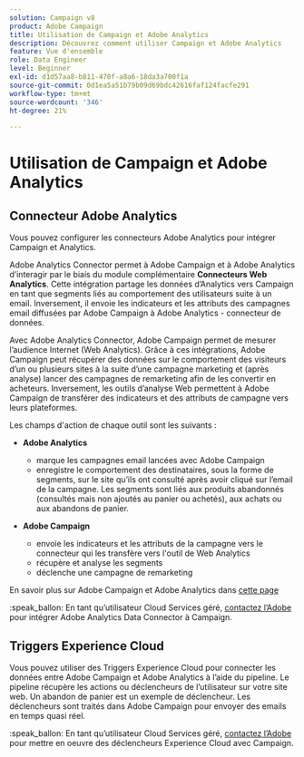 ```yaml
---
solution: Campaign v8
product: Adobe Campaign
title: Utilisation de Campaign et Adobe Analytics
description: Découvrez comment utiliser Campaign et Adobe Analytics
feature: Vue d'ensemble
role: Data Engineer
level: Beginner
exl-id: d1d57aa8-b811-470f-a8a6-18da3a700f1a
source-git-commit: 0d1ea5a51b79b09d69bdc42616faf124facfe291
workflow-type: tm+mt
source-wordcount: '346'
ht-degree: 21%

---
```


# Utilisation de Campaign et Adobe Analytics


## Connecteur Adobe Analytics

Vous pouvez configurer les connecteurs Adobe Analytics pour intégrer Campaign et Analytics.

Adobe Analytics Connector permet à Adobe Campaign et à Adobe Analytics d’interagir par le biais du module complémentaire **Connecteurs Web Analytics**. Cette intégration partage les données d’Analytics vers Campaign en tant que segments liés au comportement des utilisateurs suite à un email. Inversement, il envoie les indicateurs et les attributs des campagnes email diffusées par Adobe Campaign à Adobe Analytics - connecteur de données.

Avec Adobe Analytics Connector, Adobe Campaign permet de mesurer l’audience Internet (Web Analytics). Grâce à ces intégrations, Adobe Campaign peut récupérer des données sur le comportement des visiteurs d’un ou plusieurs sites à la suite d’une campagne marketing et (après analyse) lancer des campagnes de remarketing afin de les convertir en acheteurs. Inversement, les outils d’analyse Web permettent à Adobe Campaign de transférer des indicateurs et des attributs de campagne vers leurs plateformes.

Les champs d&#39;action de chaque outil sont les suivants :

* **Adobe Analytics**

   * marque les campagnes email lancées avec Adobe Campaign
   * enregistre le comportement des destinataires, sous la forme de segments, sur le site qu’ils ont consulté après avoir cliqué sur l’email de la campagne. Les segments sont liés aux produits abandonnés (consultés mais non ajoutés au panier ou achetés), aux achats ou aux abandons de panier.

* **Adobe Campaign**

   * envoie les indicateurs et les attributs de la campagne vers le connecteur qui les transfère vers l&#39;outil de Web Analytics
   * récupère et analyse les segments
   * déclenche une campagne de remarketing

En savoir plus sur Adobe Campaign et Adobe Analytics dans [cette page](https://experienceleague.adobe.com/docs/campaign-classic/using/getting-started/connectors/adobe-analytics-data-connector.html)

:speak_ballon: En tant qu’utilisateur Cloud Services géré, [contactez l’Adobe](../start/campaign-faq.md#support) pour intégrer Adobe Analytics Data Connector à Campaign.


## Triggers Experience Cloud

Vous pouvez utiliser des Triggers Experience Cloud pour connecter les données entre Adobe Campaign et Adobe Analytics à l’aide du pipeline. Le pipeline récupère les actions ou déclencheurs de l’utilisateur sur votre site web. Un abandon de panier est un exemple de déclencheur. Les déclencheurs sont traités dans Adobe Campaign pour envoyer des emails en temps quasi réel.

:speak_ballon: En tant qu’utilisateur Cloud Services géré, [contactez l’Adobe](../start/campaign-faq.md#support) pour mettre en oeuvre des déclencheurs Experience Cloud avec Campaign.
